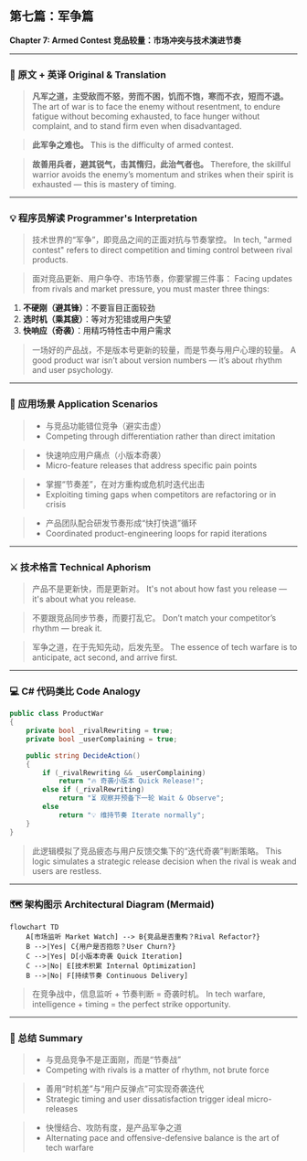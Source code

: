 ## 第七篇：军争篇

**Chapter 7: Armed Contest**
**竞品较量：市场冲突与技术演进节奏**

---

### 🏮 原文 + 英译 Original & Translation

> **凡军之道，主受敌而不怒，劳而不困，饥而不饱，寒而不衣，短而不退。**
> The art of war is to face the enemy without resentment, to endure fatigue without becoming exhausted, to face hunger without complaint, and to stand firm even when disadvantaged.

> **此军争之难也。**
> This is the difficulty of armed contest.

> **故善用兵者，避其锐气，击其惰归，此治气者也。**
> Therefore, the skillful warrior avoids the enemy’s momentum and strikes when their spirit is exhausted — this is mastery of timing.

---

### 💡 程序员解读 Programmer's Interpretation

> 技术世界的“军争”，即竞品之间的正面对抗与节奏掌控。
> In tech, "armed contest" refers to direct competition and timing control between rival products.

> 面对竞品更新、用户争夺、市场节奏，你要掌握三件事：
> Facing updates from rivals and market pressure, you must master three things:

1. **不硬刚（避其锋）**：不要盲目正面较劲
2. **选时机（乘其疲）**：等对方犯错或用户失望
3. **快响应（奇袭）**：用精巧特性击中用户需求

> 一场好的产品战，不是版本号更新的较量，而是节奏与用户心理的较量。
> A good product war isn’t about version numbers — it’s about rhythm and user psychology.

---

### 🧪 应用场景 Application Scenarios

> * 与竞品功能错位竞争（避实击虚）
> * Competing through differentiation rather than direct imitation

> * 快速响应用户痛点（小版本奇袭）
> * Micro-feature releases that address specific pain points

> * 掌握“节奏差”，在对方重构或危机时迭代出击
> * Exploiting timing gaps when competitors are refactoring or in crisis

> * 产品团队配合研发节奏形成“快打快退”循环
> * Coordinated product-engineering loops for rapid iterations

---

### ⚔️ 技术格言 Technical Aphorism

> 产品不是更新快，而是更新对。
> It's not about how fast you release — it's about what you release.

> 不要跟竞品同步节奏，而要打乱它。
> Don’t match your competitor’s rhythm — break it.

> 军争之道，在于先知先动，后发先至。
> The essence of tech warfare is to anticipate, act second, and arrive first.

---

### 💻 C# 代码类比 Code Analogy

```csharp
public class ProductWar
{
    private bool _rivalRewriting = true;
    private bool _userComplaining = true;

    public string DecideAction()
    {
        if (_rivalRewriting && _userComplaining)
            return "🔥 奇袭小版本 Quick Release!";
        else if (_rivalRewriting)
            return "⏳ 观察并预备下一轮 Wait & Observe";
        else
            return "💡 维持节奏 Iterate normally";
    }
}
```

> 此逻辑模拟了竞品疲态与用户反馈交集下的“迭代奇袭”判断策略。
> This logic simulates a strategic release decision when the rival is weak and users are restless.

---

### 🗺️ 架构图示 Architectural Diagram (Mermaid)

```mermaid
flowchart TD
    A[市场监听 Market Watch] --> B{竞品是否重构？Rival Refactor?}
    B -->|Yes| C{用户是否抱怨？User Churn?}
    C -->|Yes| D[小版本奇袭 Quick Iteration]
    C -->|No| E[技术积累 Internal Optimization]
    B -->|No| F[持续节奏 Continuous Delivery]
```

> 在竞争战中，信息监听 + 节奏判断 = 奇袭时机。
> In tech warfare, intelligence + timing = the perfect strike opportunity.

---

### 📌 总结 Summary

> * 与竞品竞争不是正面刚，而是“节奏战”
> * Competing with rivals is a matter of rhythm, not brute force

> * 善用“时机差”与“用户反弹点”可实现奇袭迭代
> * Strategic timing and user dissatisfaction trigger ideal micro-releases

> * 快慢结合、攻防有度，是产品军争之道
> * Alternating pace and offensive-defensive balance is the art of tech warfare
